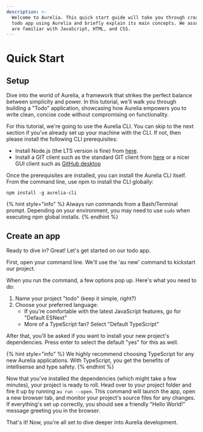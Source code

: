 ```yaml
---
description: >-
  Welcome to Aurelia. This quick start guide will take you through creating a
  todo app using Aurelia and briefly explain its main concepts. We assume you
  are familiar with JavaScript, HTML, and CSS.
---
```


# Quick Start

## Setup

Dive into the world of Aurelia, a framework that strikes the perfect balance between simplicity and power. In this tutorial, we'll walk you through building a "Todo" application, showcasing how Aurelia empowers you to write clean, concise code without compromising on functionality.

For this tutorial, we're going to use the Aurelia CLI. You can skip to the next section if you've already set up your machine with the CLI. If not, then please install the following CLI prerequisites:

* Install Node.js (the LTS version is fine) from [here](https://nodejs.org/en/).
* Install a GIT client such as the standard GIT client from [here](https://git-scm.com/) or a nicer GUI client such as [GitHub desktop](https://github.com/apps/desktop)&#x20;

Once the prerequisites are installed, you can install the Aurelia CLI itself. From the command line, use npm to install the CLI globally:

```shell
npm install -g aurelia-cli
```

{% hint style="info" %}
Always run commands from a Bash/Terminal prompt. Depending on your environment, you may need to use `sudo` when executing npm global installs.
{% endhint %}

## Create an app

Ready to dive in? Great! Let's get started on our todo app.

First, open your command line. We'll use the 'au new' command to kickstart our project.

When you run the command, a few options pop up. Here's what you need to do:

1. Name your project "todo" (keep it simple, right?)
2. Choose your preferred language:
   * If you're comfortable with the latest JavaScript features, go for "Default ESNext"
   * More of a TypeScript fan? Select "Default TypeScript"

After that, you'll be asked if you want to install your new project's dependencies. Press enter to select the default "yes" for this as well.

{% hint style="info" %}
We highly recommend choosing TypeScript for any new Aurelia applications. With TypeScript, you get the benefits of intellisense and type safety.
{% endhint %}

Now that you've installed the dependencies (which might take a few minutes), your project is ready to roll. Head over to your project folder and fire it up by running `au run --open`. This command will launch the app, open a new browser tab, and monitor your project's source files for any changes. If everything's set up correctly, you should see a friendly "Hello World!" message greeting you in the browser.

That's it! Now, you're all set to dive deeper into Aurelia development.

